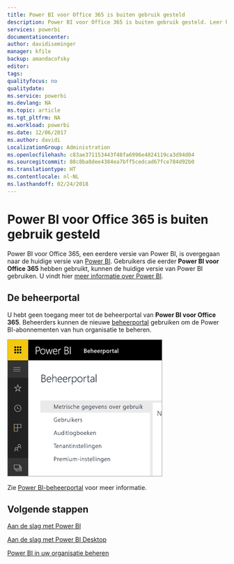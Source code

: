 ```yaml
---
title: Power BI voor Office 365 is buiten gebruik gesteld
description: Power BI voor Office 365 is buiten gebruik gesteld. Leer hoe u de huidige versie van Power BI kunt gebruiken en beheren.
services: powerbi
documentationcenter: 
author: davidiseminger
manager: kfile
backup: amandacofsky
editor: 
tags: 
qualityfocus: no
qualitydate: 
ms.service: powerbi
ms.devlang: NA
ms.topic: article
ms.tgt_pltfrm: NA
ms.workload: powerbi
ms.date: 12/06/2017
ms.author: davidi
LocalizationGroup: Administration
ms.openlocfilehash: c83ae371153443f48fa6996e4024119ca3d94d04
ms.sourcegitcommit: 88c8ba8dee4384ea7bff5cedcad67fce784d92b0
ms.translationtype: HT
ms.contentlocale: nl-NL
ms.lasthandoff: 02/24/2018
---
```

# <a name="power-bi-for-office-365-is-retired"></a>Power BI voor Office 365 is buiten gebruik gesteld
Power BI voor Office 365, een eerdere versie van Power BI, is overgegaan naar de huidige versie van [Power BI](https://powerbi.microsoft.com). Gebruikers die eerder **Power BI voor Office 365** hebben gebruikt, kunnen de huidige versie van Power BI gebruiken. U vindt hier [meer informatie over Power BI](service-get-started.md).

## <a name="the-admin-portal"></a>De beheerportal
U hebt geen toegang meer tot de beheerportal van **Power BI voor Office 365**. Beheerders kunnen de nieuwe [beheerportal](https://app.powerbi.com/admin-portal) gebruiken om de Power BI-abonnementen van hun organisatie te beheren.

![](media/service-admin-o365portal-retired/powerbi-admin-landing-page.png)

Zie [Power BI-beheerportal](service-admin-portal.md) voor meer informatie.

## <a name="next-steps"></a>Volgende stappen
[Aan de slag met Power BI](service-get-started.md)

[Aan de slag met Power BI Desktop](desktop-getting-started.md)

[Power BI in uw organisatie beheren](service-admin-administering-power-bi-in-your-organization.md)